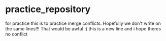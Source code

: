 # practice_repository
for practice
this is to practice merge conflicts. Hopefully we don't write on the same lines!!! That would be awful :(
this is a new line and i hope theres no conflict
